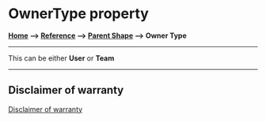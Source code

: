 # OwnerType property

**[Home](/) --> [Reference](/ref) -->  [Parent Shape](javascript:history.back()) --> Owner Type**

---

This can be either **User** or **Team**

---

## Disclaimer of warranty

[Disclaimer of warranty](../../guides/common/DisclaimerOfWarranty.md)
